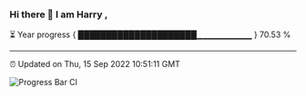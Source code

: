 ### Hi there 👋 I am Harry , 

⏳ Year progress { █████████████████████▁▁▁▁▁▁▁▁▁ } 70.53 %

---

⏰ Updated on Thu, 15 Sep 2022 10:51:11 GMT

![Progress Bar CI](https://github.com/duykhang68/duykhang68/workflows/Progress%20Bar%20CI/badge.svg)

